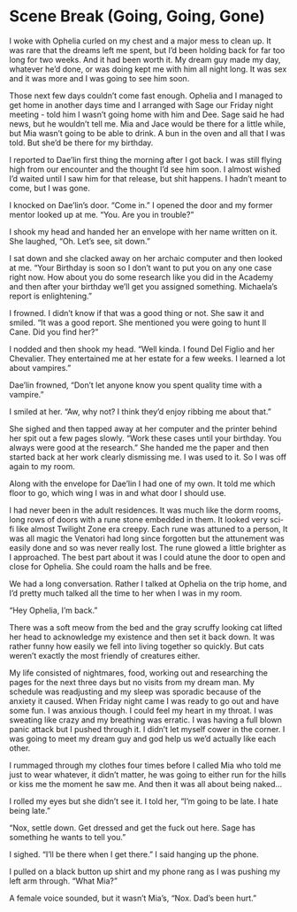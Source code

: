 # Scene Break (Going, Going, Gone)

I woke with Ophelia curled on my chest and a major mess to clean up. It was rare that the dreams left me spent, but I’d been holding back for far too long for two weeks. And it had been worth it. My dream guy made my day, whatever he’d done, or was doing kept me with him all night long. It was sex and it was more and I was going to see him soon.

Those next few days couldn’t come fast enough. Ophelia and I managed to get home in another days time and I arranged with Sage our Friday night meeting - told him I wasn’t going home with him and Dee. Sage said he had news, but he wouldn’t tell me. Mia and Jace would be there for a little while, but Mia wasn’t going to be able to drink. A bun in the oven and all that I was told. But she’d be there for my birthday.

I reported to Dae’lin first thing the morning after I got back. I was still flying high from our encounter and the thought I’d see him soon. I almost wished I’d waited until I saw him for that release, but shit happens. I hadn’t meant to come, but I was gone.

I knocked on Dae’lin’s door. “Come in.” I opened the door and my former mentor looked up at me. “You. Are you in trouble?”

I shook my head and handed her an envelope with her name written on it. She laughed, “Oh. Let’s see, sit down.”

I sat down and she clacked away on her archaic computer and then looked at me. “Your Birthday is soon so I don’t want to put you on any one case right now. How about you do some research like you did in the Academy and then after your birthday we’ll get you assigned something. Michaela’s report is enlightening.”

I frowned. I didn’t know if that was a good thing or not. She saw it and smiled. “It was a good report. She mentioned you were going to hunt Il Cane. Did you find her?”

I nodded and then shook my head. “Well kinda. I found Del Figlio and her Chevalier. They entertained me at her estate for a few weeks. I learned a lot about vampires.”

Dae’lin frowned, “Don’t let anyone know you spent quality time with a vampire.”

I smiled at her. “Aw, why not? I think they’d enjoy ribbing me about that.”

She sighed and then tapped away at her computer and the printer behind her spit out a few pages slowly. “Work these cases until your birthday. You always were good at the research.” She handed me the paper and then started back at her work clearly dismissing me. I was used to it. So I was off again to my room.

Along with the envelope for Dae’lin I had one of my own. It told me which floor to go, which wing I was in and what door I should use.

I had never been in the adult residences. It was much like the dorm rooms, long rows of doors with a rune stone embedded in them. It looked very sci-fi like almost Twilight Zone era creepy. Each rune was attuned to a person, It was all magic the Venatori had long since forgotten but the attunement was easily done and so was never really lost. The rune glowed a little brighter as I approached. The best part about it was I could atune the door to open and close for Ophelia. She could roam the halls and be free.

We had a long conversation. Rather I talked at Ophelia on the trip home, and I’d pretty much talked all the time to her when I was in my room.

“Hey Ophelia, I’m back.”

There was a soft meow from the bed and the gray scruffy looking cat lifted her head to acknowledge my existence and then set it back down. It was rather funny how easily we fell into living together so quickly. But cats weren’t exactly the most friendly of creatures either.

My life consisted of nightmares, food, working out and researching the pages for the next three days but no visits from my dream man. My schedule was readjusting and my sleep was sporadic because of the anxiety it caused. When Friday night came I was ready to go out and have some fun. I was anxious though. I could feel my heart in my throat. I was sweating like crazy and my breathing was erratic. I was having a full blown panic attack but I pushed through it. I didn’t let myself cower in the corner. I was going to meet my dream guy and god help us we’d actually like each other.

I rummaged through my clothes four times before I called Mia who told me just to wear whatever, it didn’t matter, he was going to either run for the hills or kiss me the moment he saw me. And then it was all about being naked…

I rolled my eyes but she didn’t see it. I told her, “I’m going to be late. I hate being late.”

“Nox, settle down. Get dressed and get the fuck out here. Sage has something he wants to tell you.”

I sighed. “I’ll be there when I get there.” I said hanging up the phone.

I pulled on a black button up shirt and my phone rang as I was pushing my left arm through. “What Mia?”

A female voice sounded, but it wasn’t Mia’s, “Nox. Dad’s been hurt.”


